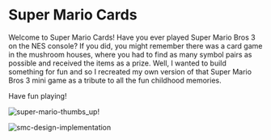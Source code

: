 # Super Mario Cards

Welcome to Super Mario Cards!
Have you ever played Super Mario Bros 3 on the NES console? If you did, you might remember there was a card game in the mushroom houses, where you had to find as many symbol pairs as possible and received the items as a prize.
Well, I wanted to build something for fun and so I recreated my own version of that Super Mario Bros 3 mini game as a tribute to all the fun childhood memories.

Have fun playing!

![super-mario-thumbs_up!](https://user-images.githubusercontent.com/3408929/64081068-47cdb800-ccfc-11e9-9e04-b4e1872df680.png)

![smc-design-implementation](https://user-images.githubusercontent.com/3408929/64081090-967b5200-ccfc-11e9-9066-734dfea21b2f.png)
